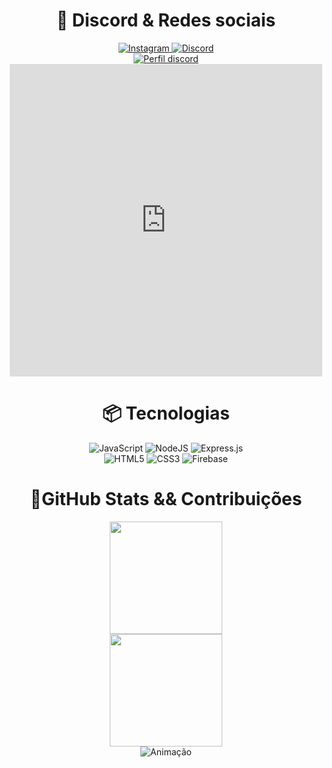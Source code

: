 <div align="center">
  <h1>👀 Discord & Redes sociais</h1>
  <div>
    <a href="https://www.instagram.com/bucky_ofc/">
      <img alt="Instagram" src="https://img.shields.io/badge/-Instagram-%23E4405F?style=for-the-badge&logo=instagram&logoColor=white" />
    </a>
    <a href="https://discord.com/users/736686768916660315">
      <img alt="Discord" src="https://img.shields.io/badge/Discord-7289DA?style=for-the-badge&logo=discord&logoColor=white" />
    </a>
  </div>
  <a href="https://discord.com/users/736686768916660315">
    <img alt="Perfil discord" src="https://discord.c99.nl/widget/theme-2/736686768916660315.png" />
  <a>
  <a href="https://discord.gg/rXw8EZ2j3w">
    <iframe align="center" src="https://discord.com/widget?id=740058302096080938&theme=dark" width="500" height="500" allowtransparency="true" frameborder="0" sandbox="allow-popups allow-popups-to-escape-sandbox allow-same-origin allow-scripts"></iframe>
  </a>
</div>
<div align="center">
  <h1>📦 Tecnologias</h1>
  <div>
    <img alt="JavaScript" src="https://img.shields.io/badge/JavaScript-F7DF1E?style=for-the-badge&logo=javascript&logoColor=black" />
    <img alt="NodeJS" src="https://img.shields.io/badge/Node.js-43853D?style=for-the-badge&logo=node.js&logoColor=white" />
    <img alt="Express.js" src="https://img.shields.io/badge/Express.js-404D59?style=for-the-badge&logo=express&logoColor=white" />
  </div>
  <div>
    <img alt="HTML5" src="https://img.shields.io/badge/HTML5-E34F26?style=for-the-badge&logo=html5&logoColor=white" />
    <img alt="CSS3" src="https://img.shields.io/badge/CSS3-1572B6?style=for-the-badge&logo=css3&logoColor=white" />
    <img alt="Firebase" src="https://img.shields.io/badge/firebase-ffca28?style=for-the-badge&logo=firebase&logoColor=white" />
  </div>
</div>
<div align="center">
  <h1>🧰GitHub Stats && Contribuições</h1>
  <div>
    <img height="180em" src="https://github-readme-stats.vercel.app/api?username=B4CKY0FC&show_icons=true&theme=github_dark&include_all_commits=true&count_private=true"/>
  </div>
  <div>
    <img height="180em" src="https://github-readme-stats.vercel.app/api/top-langs/?username=B4CKY0FC&layout=compact&langs_count=7&theme=github_dark"/>
  </div>
  <div align="center"> 
    <img alt="Animação" src="https://github.com/B4CKY0FC/snk/raw/output/github-contribution-grid-snake.svg">
  </div>
</div>